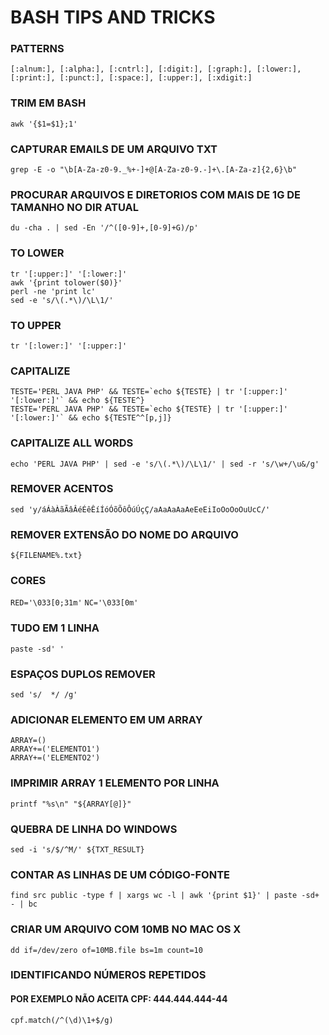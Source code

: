 # BASH TIPS AND TRICKS 

### PATTERNS
```
[:alnum:], [:alpha:], [:cntrl:], [:digit:], [:graph:], [:lower:], [:print:], [:punct:], [:space:], [:upper:], [:xdigit:]
```

### TRIM EM BASH 
`awk '{$1=$1};1'`

### CAPTURAR EMAILS DE UM ARQUIVO TXT
`grep -E -o "\b[A-Za-z0-9._%+-]+@[A-Za-z0-9.-]+\.[A-Za-z]{2,6}\b"`

### PROCURAR ARQUIVOS E DIRETORIOS COM MAIS DE 1G DE TAMANHO NO DIR ATUAL
`du -cha . | sed -En '/^([0-9]+,[0-9]+G)/p'`

### TO LOWER
```
tr '[:upper:]' '[:lower:]'
awk '{print tolower($0)}'
perl -ne 'print lc'
sed -e 's/\(.*\)/\L\1/'
```

### TO UPPER
`tr '[:lower:]' '[:upper:]'`

### CAPITALIZE
```
TESTE='PERL JAVA PHP' && TESTE=`echo ${TESTE} | tr '[:upper:]' '[:lower:]'` && echo ${TESTE^}
TESTE='PERL JAVA PHP' && TESTE=`echo ${TESTE} | tr '[:upper:]' '[:lower:]'` && echo ${TESTE^^[p,j]}
```

### CAPITALIZE ALL WORDS
`echo 'PERL JAVA PHP' | sed -e 's/\(.*\)/\L\1/' | sed -r 's/\w+/\u&/g'`

### REMOVER ACENTOS
`sed 'y/áÁàÀãÃâÂéÉêÊíÍóÓõÕôÔúÚçÇ/aAaAaAaAeEeEiIoOoOoOuUcC/'`

### REMOVER EXTENSÃO DO NOME DO ARQUIVO
`${FILENAME%.txt}`

### CORES

`RED='\033[0;31m'`
`NC='\033[0m'`

### TUDO EM 1 LINHA
`paste -sd' '`

### ESPAÇOS DUPLOS REMOVER
`sed 's/  */ /g'`

### ADICIONAR ELEMENTO EM UM ARRAY
```
ARRAY=()
ARRAY+=('ELEMENTO1')
ARRAY+=('ELEMENTO2')
```

### IMPRIMIR ARRAY 1 ELEMENTO POR LINHA
`printf "%s\n" "${ARRAY[@]}"`

### QUEBRA DE LINHA DO WINDOWS
`sed -i 's/$/^M/' ${TXT_RESULT}`

### CONTAR AS LINHAS DE UM CÓDIGO-FONTE
`find src public -type f | xargs wc -l | awk '{print $1}' | paste -sd+ - | bc`

### CRIAR UM ARQUIVO COM 10MB NO MAC OS X
`dd if=/dev/zero of=10MB.file bs=1m count=10`

### IDENTIFICANDO NÚMEROS REPETIDOS
#### POR EXEMPLO NÃO ACEITA CPF: 444.444.444-44 
`cpf.match(/^(\d)\1+$/g)`
